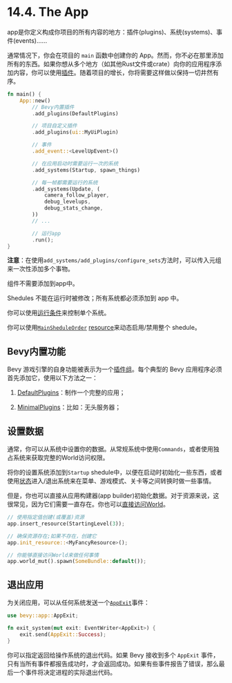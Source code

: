 # 14.4. The App

app是你定义构成你项目的所有内容的地方：插件(plugins)、系统(systems)、事件(events)......

通常情况下，你会在项目的 `main` 函数中创建你的 App。然而，你不必在那里添加所有的东西。如果你想从多个地方（如其他Rust文件或crate）向你的应用程序添加内容，你可以使用[插件](./plugins.md)。随着项目的增长，你将需要这样做以保持一切井然有序。

```rust
fn main() {
    App::new()
        // Bevy内置插件
        .add_plugins(DefaultPlugins)

        // 项目自定义插件
        .add_plugins(ui::MyUiPlugin)

        // 事件
        .add_event::<LevelUpEvent>()

        // 在应用启动时需要运行一次的系统
        .add_systems(Startup, spawn_things)

        // 每一帧都需要运行的系统
        .add_systems(Update, (
            camera_follow_player,
            debug_levelups,
            debug_stats_change,
        ))
        // ...

        // 运行app
        .run();
}
```

**注意**：在使用`add_systems/add_plugins/configure_sets`方法时，可以传入元组来一次性添加多个事物。

组件不需要添加到app中。

Shedules 不能在运行时被修改；所有系统都必须添加到 app 中。

你可以使用[运行条件](./run_condition.md)来控制单个系统。

你可以使用[`MainSheduleOrder`](https://docs.rs/bevy/latest/bevy/app/struct.MainScheduleOrder.html) [resource](./resources.md)来动态启用/禁用整个 shedule。

## Bevy内置功能

Bevy 游戏引擎的自身功能被表示为一个[插件组](./plugins.md#plugingroup)。每个典型的 Bevy 应用程序必须首先添加它，使用以下方法之一：

1. [DefaultPlugins](https://docs.rs/bevy/latest/bevy/struct.DefaultPlugins.html)：制作一个完整的应用；

2. [MinimalPlugins](https://docs.rs/bevy/latest/bevy/struct.MinimalPlugins.html)：比如：无头服务器；

## 设置数据

通常，你可以从系统中设置你的数据。从常规系统中使用`Commands`，或者使用独占系统来获取完整的World访问权限。

将你的设置系统添加到`Startup` shedule中，以便在启动时初始化一些东西，或者使用[状态](./state.md)进入/退出系统来在菜单、游戏模式、关卡等之间转换时做一些事情。

但是，你也可以直接从应用构建器(app builder)初始化数据。对于资源来说，这很常见，因为它们需要一直存在。你也可以[直接访问World](./direct_ecs_world_access.md)。

```rust
// 使用指定值创建(或覆盖)资源
app.insert_resource(StartingLevel(3));

// 确保资源存在;如果不存在，创建它
app.init_resource::<MyFancyResource>();

// 你能够直接访问World来做任何事情
app.world_mut().spawn(SomeBundle::default());
```

## 退出应用

为关闭应用，可以从任何系统发送一个[`AppExit`](https://docs.rs/bevy/latest/bevy/app/enum.AppExit.html)事件：

```rust
use bevy::app::AppExit;

fn exit_system(mut exit: EventWriter<AppExit>) {
    exit.send(AppExit::Success);
}
```

你可以指定返回给操作系统的退出代码。如果 Bevy 接收到多个 `AppExit` 事件，只有当所有事件都报告成功时，才会返回成功。如果有些事件报告了错误，那么最后一个事件将决定进程的实际退出代码。